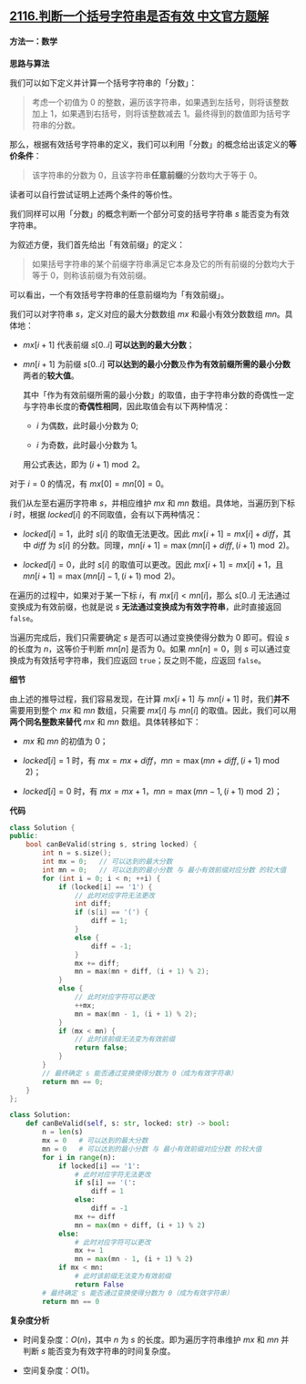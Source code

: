 ## [2116.判断一个括号字符串是否有效 中文官方题解](https://leetcode.cn/problems/check-if-a-parentheses-string-can-be-valid/solutions/100000/pan-duan-yi-ge-gua-hao-zi-fu-chuan-shi-f-0s47)

#### 方法一：数学

**思路与算法**

我们可以如下定义并计算一个括号字符串的「分数」：

> 考虑一个初值为 $0$ 的整数，遍历该字符串，如果遇到左括号，则将该整数加上 $1$，如果遇到右括号，则将该整数减去 $1$。最终得到的数值即为括号字符串的分数。

那么，根据有效括号字符串的定义，我们可以利用「分数」的概念给出该定义的**等价条件**：

> 该字符串的分数为 $0$，且该字符串**任意前缀**的分数均大于等于 $0$。

读者可以自行尝试证明上述两个条件的等价性。

我们同样可以用「分数」的概念判断一个部分可变的括号字符串 $s$ 能否变为有效字符串。

为叙述方便，我们首先给出「有效前缀」的定义：

> 如果括号字符串的某个前缀字符串满足它本身及它的所有前缀的分数均大于等于 $0$，则称该前缀为有效前缀。

可以看出，一个有效括号字符串的任意前缀均为「有效前缀」。

我们可以对字符串 $s$，定义对应的最大分数数组 $\textit{mx}$ 和最小有效分数数组 $\textit{mn}$。具体地：

- $\textit{mx}[i + 1]$ 代表前缀 $s[0..i]$ **可以达到的最大分数**；

- $\textit{mn}[i + 1]$ 为前缀 $s[0..i]$ **可以达到的最小分数**及**作为有效前缀所需的最小分数**两者的**较大值**。

  其中「作为有效前缀所需的最小分数」的取值，由于字符串分数的奇偶性一定与字符串长度的**奇偶性相同**，因此取值会有以下两种情况：

    - $i$ 为偶数，此时最小分数为 $0$;

    - $i$ 为奇数，此时最小分数为 $1$。

  用公式表达，即为 $(i + 1) \bmod 2$。

对于 $i = 0$ 的情况，有 $\textit{mx}[0] = \textit{mn}[0] = 0$。

我们从左至右遍历字符串 $s$，并相应维护 $\textit{mx}$ 和 $\textit{mn}$ 数组。具体地，当遍历到下标 $i$ 时，根据 $\textit{locked}[i]$ 的不同取值，会有以下两种情况：

- $\textit{locked}[i] = 1$，此时 $s[i]$ 的取值无法更改。因此 $\textit{mx}[i + 1] = \textit{mx}[i] + \textit{diff}$，其中 $\textit{diff}$ 为 $s[i]$ 的分数。同理，$\textit{mn}[i + 1] = \max(\textit{mn}[i] + \textit{diff}, (i + 1) \bmod 2)$。

- $\textit{locked}[i] = 0$，此时 $s[i]$ 的取值可以更改。因此 $\textit{mx}[i + 1] = \textit{mx}[i] + 1$，且 $\textit{mn}[i + 1] = \max(\textit{mn}[i] - 1, (i + 1) \bmod 2)$。

在遍历的过程中，如果对于某一下标 $i$，有 $\textit{mx}[i] < \textit{mn}[i]$，那么 $s[0..i]$ 无法通过变换成为有效前缀，也就是说 $s$ **无法通过变换成为有效字符串**，此时直接返回 $\texttt{false}$。

当遍历完成后，我们只需要确定 $s$ 是否可以通过变换使得分数为 $0$ 即可。假设 $s$ 的长度为 $n$，这等价于判断 $\textit{mn}[n]$ 是否为 $0$。如果 $\textit{mn}[n] = 0$，则 $s$ 可以通过变换成为有效括号字符串，我们应返回 $\texttt{true}$；反之则不能，应返回 $\texttt{false}$。


**细节**

由上述的推导过程，我们容易发现，在计算 $\textit{mx}[i + 1]$ 与 $\textit{mn}[i + 1]$ 时，我们**并不**需要用到整个 $\textit{mx}$ 和 $\textit{mn}$ 数组，只需要 $\textit{mx}[i]$ 与 $\textit{mn}[i]$ 的取值。因此，我们可以用**两个同名整数来替代** $\textit{mx}$ 和 $\textit{mn}$ 数组。具体转移如下：

- $\textit{mx}$ 和 $\textit{mn}$ 的初值为 $0$；

- $\textit{locked}[i] = 1$ 时，有 $\textit{mx} = \textit{mx} + \textit{diff}$，$\textit{mn} = \max(\textit{mn} + \textit{diff}, (i + 1) \bmod 2)$；

- $\textit{locked}[i] = 0$ 时，有 $\textit{mx} = \textit{mx} + 1$，$\textit{mn} = \max(\textit{mn} - 1, (i + 1) \bmod 2)$；

**代码**

```C++ [sol1-C++]
class Solution {
public:
    bool canBeValid(string s, string locked) {
        int n = s.size();
        int mx = 0;   // 可以达到的最大分数
        int mn = 0;   // 可以达到的最小分数 与 最小有效前缀对应分数 的较大值
        for (int i = 0; i < n; ++i) {
            if (locked[i] == '1') {
                // 此时对应字符无法更改
                int diff;
                if (s[i] == '(') {
                    diff = 1;
                }
                else {
                    diff = -1;
                }
                mx += diff;
                mn = max(mn + diff, (i + 1) % 2);
            }
            else {
                // 此时对应字符可以更改
                ++mx;
                mn = max(mn - 1, (i + 1) % 2);
            }
            if (mx < mn) {
                // 此时该前缀无法变为有效前缀
                return false;
            }
        }
        // 最终确定 s 能否通过变换使得分数为 0（成为有效字符串）
        return mn == 0;
    }
};
```


```Python [sol1-Python3]
class Solution:
    def canBeValid(self, s: str, locked: str) -> bool:
        n = len(s)
        mx = 0   # 可以达到的最大分数
        mn = 0   # 可以达到的最小分数 与 最小有效前缀对应分数 的较大值
        for i in range(n):
            if locked[i] == '1':
                # 此时对应字符无法更改
                if s[i] == '(':
                    diff = 1
                else:
                    diff = -1
                mx += diff
                mn = max(mn + diff, (i + 1) % 2)
            else:
                # 此时对应字符可以更改
                mx += 1
                mn = max(mn - 1, (i + 1) % 2)
            if mx < mn:
                # 此时该前缀无法变为有效前缀
                return False
        # 最终确定 s 能否通过变换使得分数为 0（成为有效字符串）
        return mn == 0
```


**复杂度分析**

- 时间复杂度：$O(n)$，其中 $n$ 为 $s$ 的长度。即为遍历字符串维护 $\textit{mx}$ 和 $\textit{mn}$ 并判断 $s$ 能否变为有效字符串的时间复杂度。

- 空间复杂度：$O(1)$。